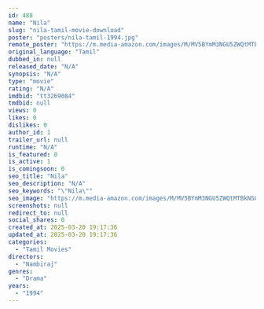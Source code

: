 ```yaml
---
id: 488
name: "Nila"
slug: "nila-tamil-movie-download"
poster: "posters/nila-tamil-1994.jpg"
remote_poster: "https://m.media-amazon.com/images/M/MV5BYmM3NGU5ZWQtMTBkNS00NDU0LWIwYzYtYzczYWM4NWJiYmYwXkEyXkFqcGdeQXVyMTEzNzg0Mjkx._V1_SX300.jpg"
original_language: "Tamil"
dubbed_in: null
released_date: "N/A"
synopsis: "N/A"
type: "movie"
rating: "N/A"
imdbid: "tt3269084"
tmdbid: null
views: 0
likes: 0
dislikes: 0
author_id: 1
trailer_url: null
runtime: "N/A"
is_featured: 0
is_active: 1
is_comingsoon: 0
seo_title: "Nila"
seo_description: "N/A"
seo_keywords: "\"Nila\""
seo_image: "https://m.media-amazon.com/images/M/MV5BYmM3NGU5ZWQtMTBkNS00NDU0LWIwYzYtYzczYWM4NWJiYmYwXkEyXkFqcGdeQXVyMTEzNzg0Mjkx._V1_SX300.jpg"
screenshots: null
redirect_to: null
social_shares: 0
created_at: 2025-03-20 19:17:36
updated_at: 2025-03-20 19:17:36
categories:
  - "Tamil Movies"
directors:
  - "Nambiraj"
genres:
  - "Drama"
years:
  - "1994"
---
```

